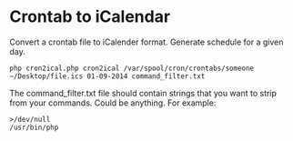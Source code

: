 # Crontab to iCalendar

Convert a crontab file to iCalender format. Generate schedule for a given day.

    php cron2ical.php cron2ical /var/spool/cron/crontabs/someone ~/Desktop/file.ics 01-09-2014 command_filter.txt

The command_filter.txt file should contain strings that you want to strip from your commands. Could be anything. For example:

    >/dev/null
    /usr/bin/php

